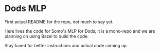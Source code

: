 # Dods MLP

First actual README for the repo, not much to say yet.

Here lives the code for Somo's MLP for Dods, it is a mono-repo and we are planning 
on using Bazel to build the code.

Stay tuned for better instructions and actual code coming up.

